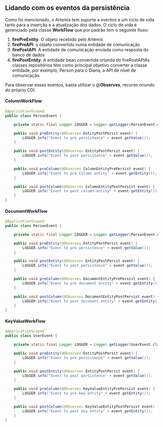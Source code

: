 ## Lidando com os eventos da persistência

Como foi mencionado, o Artemis tem suporte a eventos e um ciclo de vida tanto para a inserção e a atualização dos dados. O ciclo de vida é gerenciado pela classe **WorkFlow** que por padrão tem o seguinte fluxo:

1. **firePreEntity**: O objeto recebido pelo Artemis
2. **firePreAPI**: o objeto convertido numa entidade de comunicação
3. **firePostAPI**: A entidade de comunicação enviada como resposta do banco de dados
4. **firePostEntity**: A entidade bean convertida oriunda do firePostAPIAs classes repositórios têm como principal objetivo converter a classe entidade, por exemplo, Person para o Diana, a API de nível de comunicação.

Para observar esses eventos, basta utilizar o @**Observes**, recurso oriundo do próprio CDI.

#### ColumnWorkFlow

```java
@ApplicationScoped
public class PersonEvent {

    private static final Logger LOGGER = Logger.getLogger(PersonEvent.class.getName());

    public void preEntity(@Observes EntityPostPersit event) {
        LOGGER.info("Event to pre persistence" + event.getValue());
    }

    public void postEntity(@Observes EntityPostPersit event) {
        LOGGER.info("Event to post persistence" + event.getValue());
    }

    public void preColumn(@Observes ColumnEntityPrePersist event) {
        LOGGER.info("Event to pre Column entity" + event.getEntity());
    }

    public void postColumn(@Observes ColumnEntityPostPersist event) {
        LOGGER.info("Event to post column entity" + event.getEntity());
    }
}
```

#### DocumentWorkFlow

```java
@ApplicationScoped
public class PersonEvent {

    private static final Logger LOGGER = Logger.getLogger(PersonEvent.class.getName());

    public void preEntity(@Observes EntityPostPersit event) {
        LOGGER.info("Event to pre persistence" + event.getValue());
    }

    public void postEntity(@Observes EntityPostPersit event) {
        LOGGER.info("Event to post persistence" + event.getValue());
    }

    public void preColumn(@Observes DocumentEntityPrePersist event) {
        LOGGER.info("Event to pre document entity" + event.getEntity());
    }

    public void postColumn(@Observes DocumentEntityPostPersist event) {
        LOGGER.info("Event to post document entity" + event.getEntity());
    }
}
```

#### KeyValueWorkFlow

```java
@ApplicationScoped
public class UserEvent {

    private static final Logger LOGGER = Logger.getLogger(UserEvent.class.getName());

    public void preEntity(@Observes EntityPostPersit event) {
        LOGGER.info("Event to pre persistence" + event.getValue());
    }

    public void postEntity(@Observes EntityPostPersit event) {
        LOGGER.info("Event to post persistence" + event.getValue());
    }

    public void preColumn(@Observes KeyValueEntityPrePersist event) {
        LOGGER.info("Event to pre key entity" + event.getEntity());
    }

    public void postColumn(@Observes KeyValueEntityPostPersist event) {
        LOGGER.info("Event to post key entity" + event.getEntity());
    }
}
```




